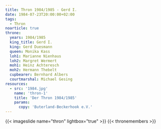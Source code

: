 ```yaml
---
title: Thron 1984/1985 - Gerd I.
date: 1984-07-23T20:00:00+02:00
tags:
  - Thron
noarticle: true
throne:
  years: 1984/1985
  king_title: Gerd I.
  king: Gerd Duesmann
  queen: Monika Kass
  loh1: Marianne Nienhaus
  loh2: Margret Wermert
  moh1: Heinz Achteresch
  moh2: Hermann Thebelt
  cupbearer: Bernhard Albers
  courtmarshal: Michael Gesing
resources:
  - src: '1984.jpg'
    name: 'thron-1'
    title: 'Der Thron 1984/1985'
    params:
      copy: 'Buterland-Beckerhook e.V.'
---
```

{{< imageslide name="thron" lightbox="true" >}}
{{< thronemembers >}}
